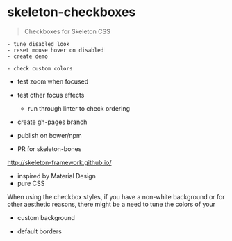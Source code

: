# skeleton-checkboxes
> Checkboxes for Skeleton CSS


    - tune disabled look
    - reset mouse hover on disabled
    - create demo

    - check custom colors
- test zoom when focused
- test other focus effects
    - run through linter to check ordering

- create gh-pages branch
- publish on bower/npm
- PR for skeleton-bones



http://skeleton-framework.github.io/

- inspired by Material Design
- pure CSS

When using the checkbox styles, if you have a non-white background or for other aesthetic reasons, there might be a need to tune the colors of your 

- custom background

- default borders